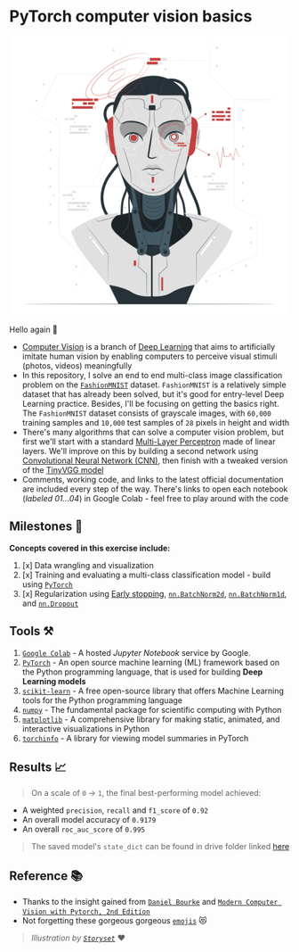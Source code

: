 # PyTorch computer vision basics

<p align="center">
  <img src='pics/face.png'  width='500'/>
</p>

Hello again 👋
+ [Computer Vision](https://azure.microsoft.com/en-us/resources/cloud-computing-dictionary/what-is-computer-vision#:~:text=Computer%20vision%20is%20a%20field,tasks%20that%20replicate%20human%20capabilities.) is a branch of [Deep Learning](https://en.wikipedia.org/wiki/Deep_learning) that aims to artificially imitate human vision by enabling computers to perceive visual stimuli (photos, videos) meaningfully
+ In this repository, I solve an end to end multi-class image classification problem on the [`FashionMNIST`](https://github.com/zalandoresearch/fashion-mnist) dataset. `FashionMNIST` is a relatively simple dataset that has already been solved, but it's good for entry-level Deep Learning practice. Besides, I'll be focusing on getting the basics right. The `FashionMNIST` dataset consists of grayscale images, with `60,000` training samples and `10,000` test samples of `28` pixels in height and width
+ There's many algorithms that can solve a computer vision problem, but first we'll start with a standard [Multi-Layer Perceptron](https://www.datacamp.com/tutorial/multilayer-perceptrons-in-machine-learning) made of linear layers. We'll improve on this by building a second network using [Convolutional Neural Network (CNN)](https://youtu.be/YRhxdVk_sIs?si=k07XdCsMDS3OQDmh), then finish with a tweaked version of the [TinyVGG model](https://www.youtube.com/watch?v=HnWIHWFbuUQ)
+ Comments, working code, and links to the latest official documentation are included every step of the way. There's links to open each notebook (_labeled 01...04_) in Google Colab - feel free to play around with the code

## Milestones 🏁
**Concepts covered in this exercise include:**  
1. [x] Data wrangling and visualization
2. [x] Training and evaluating a multi-class classification model - build using [`PyTorch`](https://pytorch.org/)
3. [x] Regularization using [Early stopping](https://www.linkedin.com/advice/1/what-benefits-drawbacks-early-stopping#:~:text=Early%20stopping%20is%20a%20form,to%20increase%20or%20stops%20improving.), [`nn.BatchNorm2d`](https://pytorch.org/docs/stable/generated/torch.nn.BatchNorm2d.html#torch.nn.BatchNorm2d), [`nn.BatchNorm1d`](https://pytorch.org/docs/stable/generated/torch.nn.BatchNorm1d.html#torch.nn.BatchNorm1d), and [`nn.Dropout`](https://pytorch.org/docs/stable/generated/torch.nn.Dropout.html#torch.nn.Dropout)

## Tools ⚒️
1. [`Google Colab`](https://colab.google/) - A hosted _Jupyter Notebook_ service by Google.
2. [`PyTorch`](https://pytorch.org/) -  An open source machine learning (ML) framework based on the Python programming language, that is used for building **Deep Learning models**
3. [`scikit-learn`](https://scikit-learn.org/stable/#) - A free open-source library that offers Machine Learning tools for the Python programming language
4. [`numpy`](https://numpy.org/) - The fundamental package for scientific computing with Python
5. [`matplotlib`](https://matplotlib.org/) - A comprehensive library for making static, animated, and interactive visualizations in Python
6. [`torchinfo`](https://github.com/TylerYep/torchinfo) - A library for viewing model summaries in PyTorch

## Results 📈
> On a scale of `0` -> `1`, the final best-performing model achieved:
+ A weighted `precision`, `recall` and `f1_score` of `0.92`
+ An overall model accuracy of `0.9179`
+ An overall `roc_auc_score` of `0.995`

> The saved model's `state_dict` can be found in drive folder linked [here](https://drive.google.com/drive/folders/1FjC2wCK9UzDOBA0qBgNVunUxLVhqsb3l?usp=drive_link)


## Reference 📚
+ Thanks to the insight gained from [`Daniel Bourke`](https://x.com/mrdbourke?s=21&t=1Fg4dWHIo5p7EaMHhv2rng) and [`Modern Computer Vision with Pytorch, 2nd Edition`](https://www.packtpub.com/en-us/product/modern-computer-vision-with-pytorch-9781803240930)
+ Not forgetting these gorgeous gorgeous [`emojis`](https://gist.github.com/FlyteWizard/468c0a0a6c854ed5780a32deb73d457f) 😻

> _Illustration by [`Storyset`](https://storyset.com)_ ♥

